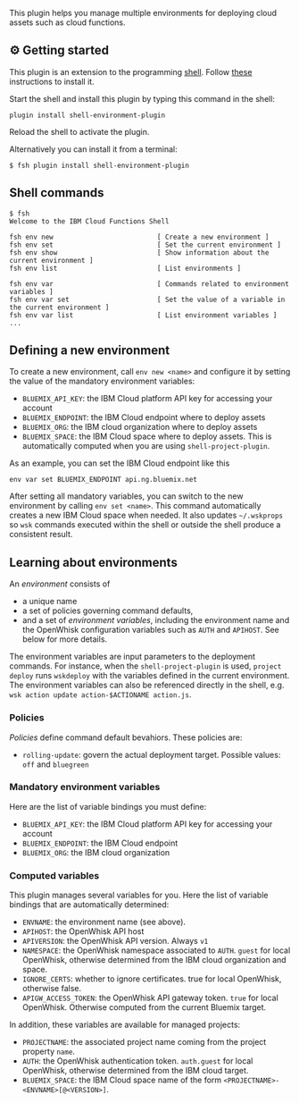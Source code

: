This plugin helps you manage multiple environments for deploying cloud assets such as cloud functions.

## ⚙ Getting started

This plugin is an extension to the programming [shell](https://github.com/ibm-functions/shell). Follow [these](https://github.com/ibm-functions/shell/blob/master/docs/npm.md) instructions to install it.

Start the shell and  install this plugin by typing this command in the shell:

```
plugin install shell-environment-plugin
```

Reload the shell to activate the plugin.

Alternatively you can install it from a terminal:

```
$ fsh plugin install shell-environment-plugin
```

## Shell commands

```
$ fsh
Welcome to the IBM Cloud Functions Shell

fsh env new                          [ Create a new environment ]
fsh env set                          [ Set the current environment ]
fsh env show                         [ Show information about the current environment ]
fsh env list                         [ List environments ]

fsh env var                          [ Commands related to environment variables ]
fsh env var set                      [ Set the value of a variable in the current environment ]
fsh env var list                     [ List environment variables ]
...
```

## Defining a new environment

To create a new environment, call `env new <name>` and configure it by setting the value of the mandatory environment variables:

- `BLUEMIX_API_KEY`: the IBM Cloud platform API key for accessing your account
- `BLUEMIX_ENDPOINT`: the IBM Cloud endpoint where to deploy assets
- `BLUEMIX_ORG`: the IBM cloud organization where to deploy assets
- `BLUEMIX_SPACE`: the IBM Cloud space where to deploy assets. This is automatically computed when you are using `shell-project-plugin`.

As an example, you can set the IBM Cloud endpoint like this

```
env var set BLUEMIX_ENDPOINT api.ng.bluemix.net
```

After setting all mandatory variables, you can switch to the new environment by calling `env set <name>`. This command automatically creates a new IBM Cloud space when needed. It also updates `~/.wskprops` so `wsk` commands executed within the shell or outside the shell produce a consistent result.

## Learning about environments

An *environment* consists of
- a unique name
- a set of policies governing command defaults,
- and a set of *environment variables*, including the environment name and the OpenWhisk configuration variables such as `AUTH` and `APIHOST`. See below for more details.

The environment variables are input parameters to the deployment commands. For instance, when the `shell-project-plugin` is used, `project deploy` runs `wskdeploy` with the variables defined in the current environment. The environment variables can also be referenced directly in the shell, e.g. `wsk action update action-$ACTIONAME action.js`.

### Policies

*Policies* define command default bevahiors. These policies are:
- `rolling-update`: govern the actual deployment target. Possible values: `off` and `bluegreen`

### Mandatory environment variables

Here are the list of variable bindings you must define:

- `BLUEMIX_API_KEY`: the IBM Cloud platform API key for accessing your account
- `BLUEMIX_ENDPOINT`: the IBM Cloud endpoint
- `BLUEMIX_ORG`: the IBM cloud organization

### Computed variables

This plugin manages several variables for you. Here the list of variable bindings that are automatically determined:

- `ENVNAME`: the environment name (see above).
- `APIHOST`: the OpenWhisk API host
- `APIVERSION`: the OpenWhisk API version. Always `v1`
- `NAMESPACE`: the OpenWhisk namespace associated to `AUTH`. `guest` for local OpenWhisk, otherwise determined from the IBM cloud organization and space.
- `IGNORE_CERTS`: whether to ignore certificates. true for local OpenWhisk, otherwise false.
- `APIGW_ACCESS_TOKEN`: the OpenWhisk API gateway token. `true` for local OpenWhisk. Otherwise computed from the current Bluemix target.

In addition, these variables are available for managed projects:

- `PROJECTNAME`: the associated project name coming from the project property `name`.
- `AUTH`: the OpenWhisk authentication token. `auth.guest` for local OpenWhisk, otherwise determined from the IBM cloud target.
- `BLUEMIX_SPACE`: the IBM Cloud space name of the form `<PROJECTNAME>-<ENVNAME>[@<VERSION>]`.
